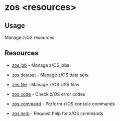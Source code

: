 # zos &lt;resources&gt;

## Usage 

Manage z/OS resources.

## Resources

- [zos job](./zos_job/zos_job_action.md) - Manage z/OS jobs

- [zos dataset](./zos_dataset/zos_dataset_action.md) - Manage z/OS data sets

- [zos file](./zos_uss/zos_uss_action.md) - Manage z/OS USS files

- [zos code](./zos_error/zos_error_action.md) - Check z/OS error codes

- [zos command](./zos_console/zos_console_action.md) - Perform z/OS console commands

- [zos help](./zos_help/zos_help.md) - Request help for z/OS commands